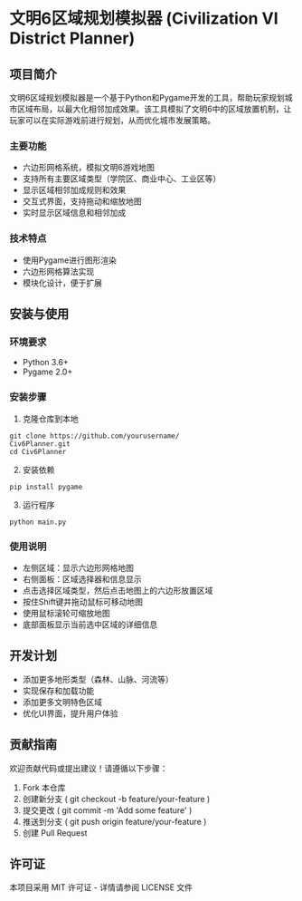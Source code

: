 # 文明6区域规划模拟器 (Civilization VI District Planner)
## 项目简介
文明6区域规划模拟器是一个基于Python和Pygame开发的工具，帮助玩家规划城市区域布局，以最大化相邻加成效果。该工具模拟了文明6中的区域放置机制，让玩家可以在实际游戏前进行规划，从而优化城市发展策略。

### 主要功能
- 六边形网格系统，模拟文明6游戏地图
- 支持所有主要区域类型（学院区、商业中心、工业区等）
- 显示区域相邻加成规则和效果
- 交互式界面，支持拖动和缩放地图
- 实时显示区域信息和相邻加成
### 技术特点
- 使用Pygame进行图形渲染
- 六边形网格算法实现
- 模块化设计，便于扩展
## 安装与使用
### 环境要求
- Python 3.6+
- Pygame 2.0+
### 安装步骤
1. 克隆仓库到本地
```
git clone https://github.com/yourusername/
Civ6Planner.git
cd Civ6Planner
```
2. 安装依赖
```
pip install pygame
```
3. 运行程序
```
python main.py
```
### 使用说明
- 左侧区域：显示六边形网格地图
- 右侧面板：区域选择器和信息显示
- 点击选择区域类型，然后点击地图上的六边形放置区域
- 按住Shift键并拖动鼠标可移动地图
- 使用鼠标滚轮可缩放地图
- 底部面板显示当前选中区域的详细信息
## 开发计划
- 添加更多地形类型（森林、山脉、河流等）
- 实现保存和加载功能
- 添加更多文明特色区域
- 优化UI界面，提升用户体验
## 贡献指南
欢迎贡献代码或提出建议！请遵循以下步骤：

1. Fork 本仓库
2. 创建新分支 ( git checkout -b feature/your-feature )
3. 提交更改 ( git commit -m 'Add some feature' )
4. 推送到分支 ( git push origin feature/your-feature )
5. 创建 Pull Request
## 许可证
本项目采用 MIT 许可证 - 详情请参阅 LICENSE 文件